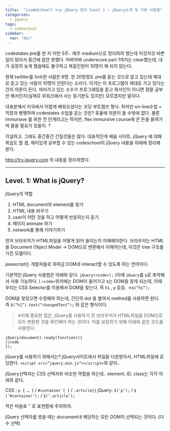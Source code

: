 ```yaml
---
title:  "[codeSchool] try jQuery 정리 level 1 — jQuery소개 및 기본 사용법"
categories: 
  - jquery
tags:
  - codeschool
sidebar:
  nav: "doc"
---
```


codestates pre를 한 지 어언 5주..
매주 medium으로 정리하려 했는데 이것저것 바쁜 일이 많아서 중간에 잠깐 못했다. 어찌어찌 underscore part 1까지는 clear했는데, 내가 굉장히 늦게 했음에도 불구하고 제출인원이 10명이 채 되지 않는다.

현재 twittler를 fork한 사람은 6명. 한 20명정도 pre를 듣는 것으로 알고 있는데 제대로 듣고 있는 사람이 10명이 안된다는 소리다. 이거는 이 프로그램이 제대로 가고 있다는 건지 의문이 든다. 따라가고 있는 소수가 프로그래밍을 듣고 와서인지 아니면 정말 공부만 해서인지(실제로 위워크에서 사는 동기분도 있지만) 모르겠지만 말이다.

대표분께서 미국에서 어렵게 배워오셨다는 코딩 부트캠프 형식. 하지만 on-line수업 + 직장과 병행하며 codestates 수업을 듣는 것은? 효율에 의문이 들 수밖에 없다. 물론 immursive 를 위한 전 단계라고는 하지만, flex immursive course에 큰 돈을 들여가며 들을 필요가 있을지. ?

각설하고. 그래도 중간중간 건질것들은 많다. 대표적인게 배움 사이트. 
jQuery 에 대해 복습도 할 겸, 재미있게 공부할 수 있는 codeschool의 jQuery 내용을 아래에 정리해 본다.

http://try.jquery.com 의 내용을 정리하였다.

***

## Level. 1: What is jQuery?

jQuery의 역할
1) HTML document의 element를 찾기 
2) HTML 내용 바꾸기
3) user이 어떤 것을 하고 어떻게 반응하는지 듣기 
4) 페이지 animate 하기
5) network를 통해 이야기하기

먼저 브라우저가 HTML파일을 어떻게 읽어 들이는지 이해해야한다. 
브라우저는 HTML을 Document Object Model → DOM으로 변환해서 이해하는데, 이것은 tree 구조를 가진 모델이다.

javascript는 개발자들로 하여금 DOM과 interact할 수 있도록 하는 언어이다.

기본적인 jQuery 사용법은 아래와 같다. 
`jQuery(<code>);`
(이때 `jQuery`를 `$`로 축약해서 사용 가능하다. )
`<code>`위치에는 DOM이 들어가고 `$`는 DOM을 찾게 되는데, 이때 우리는 CSS Selector를 이용해서 DOM을 찾는다. 
즉 `h1` , `p` 등등. →`$(“h1”);`

DOM을 찾았으면 수정해야 하는데, 간단히 dot 을 붙여서 method를 사용하면 된다. 
즉 `$(“h1”).text(“changedText”);` 와 같은 형식이다.

> ※이때 중요한 점은, jQuery를 사용하기 전 브라우저가 HTML파일을 DOM으로 모두 변환한 것을 확인해야 하는 것이다. 이를 보장하기 위해 아래와 같은 코드를 사용한다. 
```
jQuery(document).ready(function(){
//code
});
```
jQuery를 사용하기 위해서는? 
jQuery사이트에서 파일을 다운받아서, HTML파일에 로딩한다. 
`<script src=”jquery.min.js”></script>`와 같이..

jQuery선택자는 CSS 선택자와 비슷한 역할을 하는데..
element, ID, class는 각각 아래와 같다.

CSS : `p { … }` / `#container { }` / `.article{}`
jQuery: `$(‘p’);` / `$ (‘#container’);` / `$(‘.article’);`


작은 따옴표 ‘’ 로 표현함에 주의하자.

jQuery 선택자를 썼을 때는 document내 해당하는 모든 DOM이 선택되는 것이다. (다수 선택)
